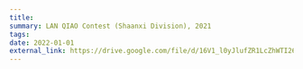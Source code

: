 ```yaml
---
title: 
summary: LAN QIAO Contest (Shaanxi Division), 2021
tags:
date: 2022-01-01
external_link: https://drive.google.com/file/d/16V1_l0yJlufZR1LcZhWTI26_7rLy23t5/view?usp=share_link
---
```



